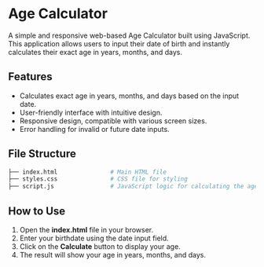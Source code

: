 # Age Calculator

A simple and responsive web-based Age Calculator built using JavaScript. This application allows users to input their date of birth and instantly calculates their exact age in years, months, and days.

## Features

- Calculates exact age in years, months, and days based on the input date.
- User-friendly interface with intuitive design.
- Responsive design, compatible with various screen sizes.
- Error handling for invalid or future date inputs.

## File Structure

```bash
├── index.html               # Main HTML file
├── styles.css               # CSS file for styling
├── script.js                # JavaScript logic for calculating the age
```

## How to Use

1. Open the **index.html** file in your browser.
2. Enter your birthdate using the date input field.
3. Click on the **Calculate** button to display your age.
4. The result will show your age in years, months, and days.
